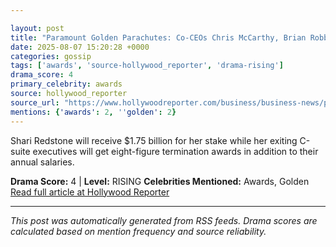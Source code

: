 ```yaml
---

layout: post
title: "Paramount Golden Parachutes: Co-CEOs Chris McCarthy, Brian Robbins to Get $18 Million Payouts"
date: 2025-08-07 15:20:28 +0000
categories: gossip
tags: ['awards', 'source-hollywood_reporter', 'drama-rising']
drama_score: 4
primary_celebrity: awards
source: hollywood_reporter
source_url: "https://www.hollywoodreporter.com/business/business-news/paramount-chris-mccarthy-brian-robbins-pay-1236339354/"
mentions: {'awards': 2, ''golden': 2}
---
```


Shari Redstone will receive $1.75 billion for her stake while her exiting C-suite executives will get eight-figure termination awards in addition to their annual salaries.

**Drama Score:** 4 | **Level:** RISING **Celebrities Mentioned:** Awards, Golden [Read full article at Hollywood Reporter](https://www.hollywoodreporter.com/business/business-news/paramount-chris-mccarthy-brian-robbins-pay-1236339354/)

---

*This post was automatically generated from RSS feeds. Drama scores are calculated based on mention frequency and source reliability.*